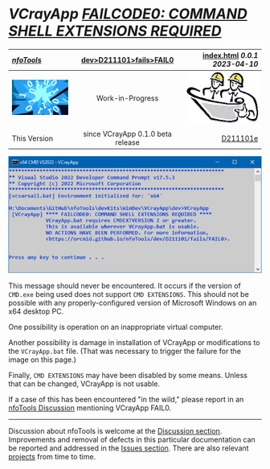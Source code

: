 <!-- index.md 0.0.1                 UTF-8                          2023-04-10
     ----1----|----2----|----3----|----4----|----5----|----6----|----7----|--*

                 FAILCODE0: COMMAND SHELL EXTENSIONS REQUIRED
     -->

# ***VCrayApp** [FAILCODE0: COMMAND SHELL EXTENSIONS REQUIRED](.)*

| ***[nfoTools](../../../../)*** | [dev](../../../)[>D211101](../../)[>fails](../)[>FAIL0](.) | [index.html](index.html) ***0.0.1 2023-04-10*** |
| :--                |       :-:          | --: |
| ![nfotools](../../../../images/nfoWorks-2014-06-02-1702-LogoSmall.png) | Work-in-Progress | ![Hard Hat Area](../../../../images/hardhat-logo.gif) |
|              |                     |           |
| This Version | since VCrayApp 0.1.0 beta release | [D211101e](../../D211101e) |

![FAILCODE0 Message](FAIL0-2023-04-1248-VCrayApp-0.1.0.png)

This message should never be encountered.  It occurs if the version of
`CMD.exe` being used does not support `CMD EXTENSIONS`.  This should not be
possible with any properly-configured version of Microsoft Windows on an
x64 desktop PC.

One possibility is operation on an inappropriate virtual computer.

Another possibility is damage in installation of VCrayApp or modifications
to the `VCrayApp.bat` file.  (That was necessary to trigger the failure for
the image on this page.)

Finally, `CMD EXTENSIONS` may have been disabled by some means.  Unless that
can be changed, VCrayApp is not usable.

If a case of this has been encountered "in the wild," please report in an
[nfoTools Discussion](https://github.com/orcmid/nfoTools/discussions)
mentioning VCrayApp FAIL0.

----

Discussion about nfoTools is welcome at the
[Discussion section](https://github.com/orcmid/nfoTools/discussions).
Improvements and removal of defects in this particular documentation can be
reported and addressed in the
[Issues section](https://github.com/orcmid/nfoTools/issues).  There are also
relevant [projects](https://github.com/orcmid/nfoTools/projects) from time to
time.

<!-- ----1----|----2----|----3----|----4----|----5----|----6----|----7----|--*

     0.0.1 2023-04-10T17:56Z Fixed D211101e link, touch-ups
     0.0.0 2023-04-09T20:19Z Initial account

               *** end D211101/fails/FAIL0/index.md ***
     -->
